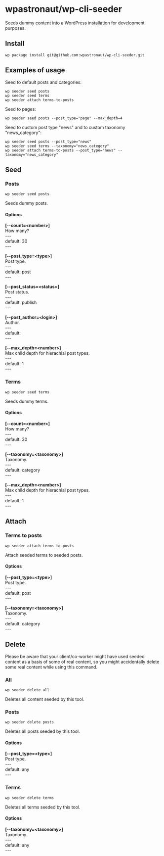 # wpastronaut/wp-cli-seeder

Seeds dummy content into a WordPress installation for development purposes.

## Install

	wp package install git@github.com:wpastronaut/wp-cli-seeder.git

## Examples of usage

Seed to default posts and categories:

```
wp seeder seed posts
wp seeder seed terms
wp seeder attach terms-to-posts
```

Seed to pages:

```
wp seeder seed posts --post_type="page" --max_depth=4
```

Seed to custom post type "news" and to custom taxonomy "news_category":

```
wp seeder seed posts --post_type="news"
wp seeder seed terms --taxonomy="news_category"
wp seeder attach terms-to-posts --post_type="news" --taxonomy="news_category"
```

## Seed

### Posts

	wp seeder seed posts

Seeds dummy posts.

#### Options

**[--count=&#x3C;number&#x3E;]**\
How many?\
\-\-\-\
default: 30\
\-\-\-

**[--post_type=&#x3C;type&#x3E;]**\
Post type.\
\-\-\-\
default: post\
\-\-\-

**[--post_status=&#x3C;status&#x3E;]**\
Post status.\
\-\-\-\
default: publish\
\-\-\-

**[--post_author=&#x3C;login&#x3E;]**\
Author.\
\-\-\-\
default:\
\-\-\-

**[--max_depth=&#x3C;number&#x3E;]**\
Max child depth for hierachial post types.\
\-\-\-\
default: 1\
\-\-\-

### Terms

	wp seeder seed terms

Seeds dummy terms.

#### Options

**[--count=&#x3C;number&#x3E;]**\
How many?\
\-\-\-\
default: 30\
\-\-\-

**[--taxonomy=&#x3C;taxonomy&#x3E;]**\
Taxonomy.\
\-\-\-\
default: category\
\-\-\-

**[--max_depth=&#x3C;number&#x3E;]**\
Max child depth for hierachial post types.\
\-\-\-\
default: 1\
\-\-\-

## Attach

### Terms to posts

	wp seeder attach terms-to-posts

Attach seeded terms to seeded posts.

#### Options

**[--post_type=&#x3C;type&#x3E;]**\
Post type.\
\-\-\-\
default: post\
\-\-\-

**[--taxonomy=&#x3C;taxonomy&#x3E;]**\
Taxonomy.\
\-\-\-\
default: category\
\-\-\-

## Delete

Please be aware that your client/co-worker might have used seeded content as a basis of some of real content, so you might accidentally delete some real content while using this command.

### All

	wp seeder delete all

Deletes all content seeded by this tool. 

### Posts

	wp seeder delete posts

Deletes all posts seeded by this tool.

#### Options

**[--post_type=&#x3C;type&#x3E;]**\
Post type.\
\-\-\-\
default: any\
\-\-\-

### Terms

	wp seeder delete terms

Deletes all terms seeded by this tool.

#### Options

**[--taxonomy=&#x3C;taxonomy&#x3E;]**\
Taxonomy.\
\-\-\-\
default: any\
\-\-\-
